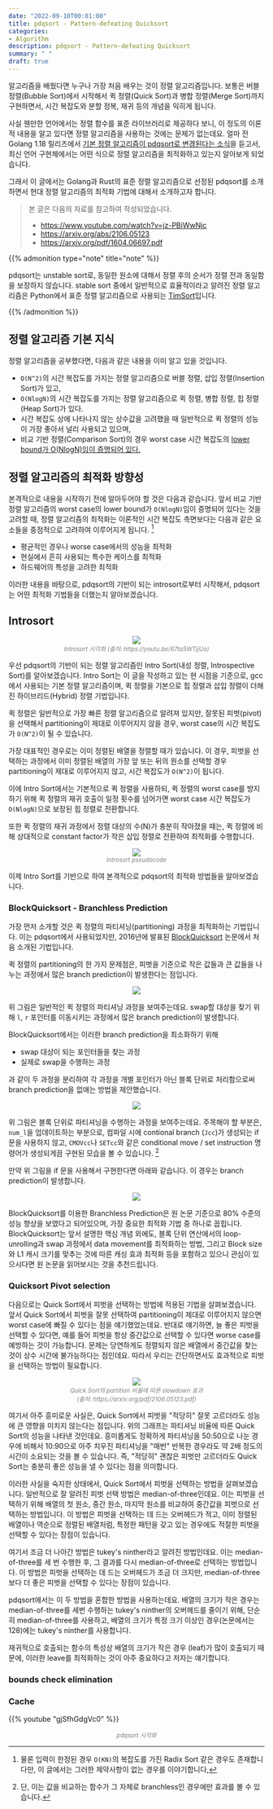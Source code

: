 ```yaml
---
date: "2022-09-10T00:01:00"
title: pdqsort - Pattern-defeating Quicksort
categories:
- Algorithm
description: pdqsort - Pattern-defeating Quicksort
summary: " "
draft: true
---
```


알고리즘을 배웠다면 누구나 가장 처음 배우는 것이 정렬 알고리즘입니다.
보통은 버블 정렬(Bubble Sort)에서 시작해서 퀵 정렬(Quick Sort)과 병합 정렬(Merge Sort)까지 구현하면서,
시간 복잡도와 분할 정복, 재귀 등의 개념을 익히게 됩니다.

사실 웬만한 언어에서는 정렬 함수를 표준 라이브러리로 제공하다 보니,
이 정도의 이론적 내용을 알고 있다면 정렬 알고리즘을 사용하는 것에는 문제가 없는데요.
얼마 전 Golang 1.18 릴리즈에서 [기본 정렬 알고리즘이
pdqsort로 변경된다는 소식](https://github.com/golang/go/issues/50154)을 듣고서,
최신 언어 구현체에서는 어떤 식으로 정렬 알고리즘을 최적화하고 있는지 알아보게 되었습니다.

그래서 이 글에서는 Golang과 Rust의 표준 정렬 알고리즘으로 선정된 pdqsort를 소개하면서
현대 정렬 알고리즘의 최적화 기법에 대해서 소개하고자 합니다.

> 본 글은 다음의 자료를 참고하여 작성되었습니다.
> - https://www.youtube.com/watch?v=jz-PBiWwNjc
> - https://arxiv.org/abs/2106.05123
> - https://arxiv.org/pdf/1604.06697.pdf

{{% admonition type="note" title="note" %}}

pdqsort는 unstable sort로, 동일한 원소에 대해서 정렬 후의 순서가 정렬 전과 동일함을 보장하지 않습니다.
stable sort 중에서 일반적으로 효율적이라고 알려진 정렬 알고리즘은 Python에서 표준 정렬 알고리즘으로 사용되는
[TimSort](https://en.wikipedia.org/wiki/Timsort)입니다.

{{% /admonition %}}

## 정렬 알고리즘 기본 지식

정렬 알고리즘을 공부했다면, 다음과 같은 내용을 이미 알고 있을 것입니다.

- `O(N^2)`의 시간 복잡도를 가지는 정렬 알고리즘으로 버블 정렬, 삽입 정렬(Insertion Sort)가 있고,
- `O(NlogN)`의 시간 복잡도를 가지는 정렬 알고리즘으로 퀵 정렬, 병합 정렬, 힙 정렬(Heap Sort)가 있다.
- 시간 복잡도 상에 나타나지 않는 상수값을 고려했을 때 일반적으로 퀵 정렬의 성능이 가장 좋아서 널리 사용되고 있으며,
- 비교 기반 정렬(Comparison Sort)의 경우 worst case 시간 복잡도의 [lower bound가 O(NlogN)임이 증명되어 있다.](https://tildesites.bowdoin.edu/~ltoma/teaching/cs231/fall04/Lectures/sortLB.pdf)

## 정렬 알고리즘의 최적화 방향성

본격적으로 내용을 시작하기 전에 알아두어야 할 것은 다음과 같습니다.
앞서 비교 기반 정렬 알고리즘의 worst case의 lower bound가 `O(NlogN)`임이 증명되어 있다는 것을
고려할 때, 정렬 알고리즘의 최적화는 이론적인 시간 복잡도 측면보다는
다음과 같은 요소들을 중점적으로 고려하여 이루어지게 됩니다. [^radixsort]

- 평균적인 경우나 worse case에서의 성능을 최적화
- 현실에서 흔히 사용되는 특수한 케이스를 최적화
- 하드웨어의 특성을 고려한 최적화

이러한 내용을 바탕으로, pdqsort의 기반이 되는 introsort로부터 시작해서,
pdqsort는 어떤 최적화 기법들을 더했는지 알아보겠습니다.

[^radixsort]: 물론 입력이 한정된 경우 `O(KN)`의 복잡도를 가진 Radix Sort 같은 경우도 존재합니다만,
이 글에서는 그러한 제약사항이 없는 경우를 이야기합니다,

## Introsort

<div style="text-align: center;">
<image src="/assets/post_images/pdqsort/introsort.webp" />
<div>
    <span style="color:grey"><small><i>Introsort 시각화 (출처: https://youtu.be/67ta5WTjjUo)</i></small></span>
</div>
</div>

우선 pdqsort의 기반이 되는 정렬 알고리즘인 Intro Sort(내성 정렬, Introspective Sort)를 알아보겠습니다.
Intro Sort는 이 글을 작성하고 있는 현 시점을 기준으로,
gcc에서 사용되는 기본 정렬 알고리즘이며,
퀵 정렬을 기본으로 힙 정렬과 삽입 정렬이 더해진 하이브리드(Hybrid) 정렬 기법입니다.

퀵 정렬은 일반적으로 가장 빠른 정렬 알고리즘으로 알려져 있지만,
잘못된 피벗(pivot)을 선택해서 partitioning이 제대로 이루어지지 않을 경우,
worst case의 시간 복잡도가 `O(N^2)`이 될 수 있습니다.

가장 대표적인 경우로는 이미 정렬된 배열을 정렬할 때가 있습니다.
이 경우, 피벗을 선택하는 과정에서 이미 정렬된 배열의 가장 앞 또는 뒤의 원소를 선택할 경우
partitioning이 제대로 이루어지지 않고, 시간 복잡도가 `O(N^2)`이 됩니다.

이에 Intro Sort에서는 기본적으로 퀵 정렬을 사용하되,
퀵 정렬의 worst case를 방지하기 위해 퀵 정렬의 재귀 호출이 일정 횟수를 넘어가면
worst case 시간 복잡도가 `O(NlogN)`으로 보장된 힙 정렬로 전환합니다.

또한 퀵 정렬의 재귀 과정에서 정렬 대상의 수(N)가 충분히 작아졌을 때는,
퀵 정렬에 비해 상대적으로 constant factor가 작은 삽입 정렬로 전환하여 최적화를 수행합니다.

<div style="text-align: center;">
<image src="/assets/post_images/pdqsort/introsort-code.png" />
<div>
    <span style="color:grey"><small><i>Introsort pseudocode</i></small></span>
</div>
</div>

<!-- https://carbon.now.sh/?bg=rgba%28255%2C255%2C255%2C1%29&t=seti&wt=none&l=text%2Fx-c%2B%2Bsrc&width=680&ds=false&dsyoff=20px&dsblur=68px&wc=false&wa=true&pv=19px&ph=18px&ln=false&fl=1&fm=JetBrains+Mono&fs=14px&lh=133%25&si=false&es=2x&wm=false&code=void%2520introsort%28A%255B%255D%29%2520%257B%250A%2520%2520maxdepth%2520%253D%25202%2520*%2520log2%28length%28A%29%29%253B%250A%2520%2520introsort_inner%28A%252C%2520maxdepth%29%253B%250A%257D%250A%250Avoid%2520introsort_inner%28A%255B%255D%252C%2520depth%29%2520%257B%250A%2520%2520if%2520%28length%28A%29%2520%253C%252016%29%2520insertion_sort%28A%29%253B%250A%2520%2520else%2520if%2520%28depth%2520%253D%253D%25200%29%2520heapsort%28A%29%253B%250A%2520%2520else%2520%257B%250A%2520%2520%2520%2520p%2520%253D%2520partition%28A%29%253B%250A%2520%2520%2520%2520introsort_inner%28A%255B1%253Ap-1%255D%252C%2520depth-1%29%253B%250A%2520%2520%2520%2520introsort_inner%28A%255Bp%252B1%253Alength%28A%29%255D%252C%2520depth-1%29%253B%250A%2520%2520%257D%250A%257D -->

이제 Intro Sort를 기반으로 하여 본격적으로 pdqsort의 최적화 방법들을 알아보겠습니다.

### BlockQuicksort - Branchless Prediction

가장 먼저 소개할 것은 퀵 정렬의 파티셔닝(partitioning) 과정을 최적화하는 기법입니다.
이는 pdqsort에서 사용되었지만, 2016년에 발표된
[BlockQuicksort](https://arxiv.org/pdf/2106.05123.pdf) 논문에서 처음 소개된 기법입니다.

퀵 정렬의 partitioning의 한 가지 문제점은,
피벗을 기준으로 작은 값들과 큰 값들을 나누는 과정에서
많은 branch prediction이 발생한다는 점입니다.

<div style="text-align: center;">
<image src="/assets/post_images/pdqsort/partition-normal.png" />
<!-- https://carbon.now.sh/?bg=rgba%28255%2C255%2C255%2C1%29&t=seti&wt=none&l=text%2Fx-c%2B%2Bsrc&width=680&ds=false&dsyoff=20px&dsblur=68px&wc=false&wa=true&pv=6px&ph=7px&ln=false&fl=1&fm=JetBrains+Mono&fs=14px&lh=133%25&si=false&es=2x&wm=false&code=void%2520partition%28A%255B%255D%252C%2520pivot%252C%2520l%252C%2520r%29%2520%257B%2520%2520%250A%2520%2520while%28l%2520%253C%2520r%29%2520%257B%250A%2520%2520%2520%2520while%2520%28A%255Bl%255D%2520%253C%2520pivot%29%2520l%252B%252B%253B%250A%2520%2520%2520%2520while%2520%28A%255Br%255D%2520%253E%2520pivot%29%2520r--%253B%250A%2520%2520%2520%2520if%2520%28l%2520%253C%2520r%29%2520%257B%250A%2520%2520%2520%2520%2520%2520swap%28A%255Bl%255D%252C%2520A%255Br%255D%29%253B%250A%2520%2520%2520%2520%2520%2520l%252B%252B%253B%2520r--%253B%250A%2520%2520%2520%2520%257D%250A%2520%2520%257D%250A%257D -->
</div>

위 그림은 일반적인 퀵 정렬의 파티셔닝 과정을 보여주는데요.
swap할 대상을 찾기 위해 `l`, `r` 포인터를 이동시키는 과정에서
많은 branch prediction이 발생합니다.

BlockQuicksort에서는 이러한 branch prediction을 최소화하기 위해

- swap 대상이 되는 포인터들을 찾는 과정
- 실제로 swap을 수행하는 과정

과 같이 두 과정을 분리하여 각 과정을 개별 포인터가 아닌 블록 단위로 처리함으로써
branch prediction을 없애는 방법을 제안했습니다.


<div style="text-align: center;">
<image src="/assets/post_images/pdqsort/partition-block.png" />
<!-- https://carbon.now.sh/?bg=rgba%28255%2C255%2C255%2C1%29&t=seti&wt=none&l=text%2Fx-c%2B%2Bsrc&width=680&ds=false&dsyoff=20px&dsblur=68px&wc=false&wa=true&pv=6px&ph=7px&ln=false&fl=1&fm=JetBrains+Mono&fs=14px&lh=133%25&si=false&es=2x&wm=false&code=num_l%2520%253D%25200%253B%250Afor%2520%28i%2520%253D%25200%253B%2520i%2520%253C%2520block_size%253B%2520i%252B%252B%29%2520%257B%250A%2520%2520offsets_l%255Bnum_l%255D%2520%253D%2520i%253B%250A%2520%2520num_l%2520%252B%253D%2520*%28l%2520%252B%2520i%29%2520%253E%253D%2520pivot%253B%250A%257D%250A%250A%252F%252F%2520do%2520same%2520for%2520offsets_r%250A%250Afor%2520%28int%2520i%2520%253D%25200%253B%2520i%2520%253C%2520min%28num_l%252C%2520num_r%29%253B%2520i%252B%252B%29%2520%257B%250A%2520%2520swap%28l%2520%252B%2520offsets_l%255Bi%255D%252C%2520r%2520-%2520offsets_r%255Bi%255D%29%253B%250A%257D -->
</div>

위 그림은 블록 단위로 파티셔닝을 수행하는 과정을 보여주는데요.
주목해야 할 부분은, `num_l`을 업데이트하는 부분으로,
컴파일 시에 contional branch (`Jcc`)가 생성되는 if 문을 사용하지 않고,
`CMOVcc`나 `SETcc`와 같은 conditional move / set instruction 명령어가 생성되게끔 구현된 모습을 볼 수 있습니다. [^comparision]

[^comparision]: 단, 이는 값을 비교하는 함수가 그 자체로 branchless인 경우에만 효과를 볼 수 있습니다.

만약 위 그림을 if 문을 사용해서 구현한다면 아래와 같습니다.
이 경우는 branch prediction이 발생합니다.

<div style="text-align: center;">
<image src="/assets/post_images/pdqsort/partition-block-if.png" />
<!-- https://carbon.now.sh/?bg=rgba%28255%2C255%2C255%2C1%29&t=seti&wt=none&l=text%2Fx-c%2B%2Bsrc&width=680&ds=false&dsyoff=20px&dsblur=68px&wc=false&wa=true&pv=6px&ph=7px&ln=false&fl=1&fm=JetBrains+Mono&fs=14px&lh=133%25&si=false&es=2x&wm=false&code=num_l%2520%253D%25200%253B%250Afor%2520%28i%2520%253D%25200%253B%2520i%2520%253C%2520block_size%253B%2520i%252B%252B%29%2520%257B%250A%2520%2520if%2520%28*%28l%2520%252B%2520i%29%2520%253E%253D%2520pivot%29%2520%257B%250A%2520%2520%2520%2520offsets_l%255Bnum_l%255D%2520%253D%2520i%253B%250A%2520%2520%2520%2520num_1%252B%252B%253B%250A%2520%2520%257D%250A%257D -->
</div>

BlockQuicksort를 이용한 Branchless Prediction은 원 논문 기준으로 80% 수준의 성능 향상을 보였다고 되어있으며,
가장 중요한 최적화 기법 중 하나로 꼽힙니다. BlockQuicksort는 앞서 설명한 핵심 개념 외에도,
블록 단위 연산에서의 loop-unrolling과 swap 과정에서 data movement를 최적화하는 방법,
그리고 Block size와 L1 캐시 크기를 맞추는 것에 따른 캐싱 효과 최적화 등을 포함하고 있으니
관심이 있으시다면 원 논문을 읽어보시는 것을 추천드립니다.

### Quicksort Pivot selection

다음으로는 Quick Sort에서 피벗을 선택하는 방법에 적용된 기법을 살펴보겠습니다.
앞서 Quick Sort에서 피벗을 잘못 선택하여 partitioning이 제대로 이루어지지 않으면
worst case에 빠질 수 있다는 점을 얘기했었는데요.
반대로 얘기하면, 늘 좋은 피벗을 선택할 수 있다면, 예를 들어 피벗을 항상 중간값으로 선택할 수 있다면
worse case를 예방하는 것이 가능합니다.
문제는 당연하게도 정렬되지 않은 배열에서 중간값을 찾는 것이 상수 시간에 불가능하다는 점인데요.
따라서 우리는 간단하면서도 효과적으로 피벗을 선택하는 방법이 필요합니다.

<div style="text-align: center;">
<image src="/assets/post_images/pdqsort/quicksort-factor.png" />
<div>
    <span style="color:grey"><small><i>Quick Sort의 partition 비율에 따른 slowdown 효과</i></small></span>
    <br/>
    <span style="color:grey"><small><i>(출처: https://arxiv.org/pdf/2106.05123.pdf)</i></small></span>
</div>
</div>

여기서 아주 흥미로운 사실은, Quick Sort에서 피벗을 "적당히" 잘못 고르더라도
성능에 큰 영향을 미치지 않는다는 점입니다.
위의 그래프는 파티셔닝 비율에 따른 Quick Sort의 성능을 나타낸 것인데요.
흥미롭게도 정확하게 파티셔닝을 50:50으로 나눈 경우에 비해서 10:90으로
아주 치우진 파티셔닝을 "매번" 반복한 경우라도
약 2배 정도의 시간이 소요되는 것을 볼 수 있습니다.
즉, "적당히" 괜찮은 피벗만 고르더라도 Quick Sort는 충분히 좋은 성능을 낼 수 있다는 점을 의미합니다.

이러한 사실을 숙지한 상태에서, Quick Sort에서 피벗을 선택하는 방법을 살펴보겠습니다.
일반적으로 잘 알려진 피벗 선택 방법은
median-of-three인데요. 이는 피벗을 선택하기 위해 배열의 첫 원소, 중간 원소, 마지막 원소를
비교하여 중간값을 피벗으로 선택하는 방법입니다.
이 방법은 피벗을 선택하는 데 드는 오버헤드가 적고,
이미 정렬된 배열이나 역순으로 정렬된 배열처럼, 특정한 패턴을 갖고 있는 경우에도
적절한 피벗을 선택할 수 있다는 장점이 있습니다.

여기서 조금 더 나아간 방법은 tukey's ninther라고 알려진 방법인데요.
이는 median-of-three를 세 번 수행한 후, 그 결과를 다시 median-of-three로 선택하는 방법입니다.
이 방법은 피벗을 선택하는 데 드는 오버헤드가 조금 더 크지만,
median-of-three보다 더 좋은 피벗을 선택할 수 있다는 장점이 있습니다.

pdqsort에서는 이 두 방법을 혼합한 방법을 사용하는데요.
배열의 크기가 작은 경우는 median-of-three를 세번 수행하는 tukey's ninther의 오버헤드를 줄이기 위해,
단순히 median-of-three를 사용하고,
배열의 크기가 특정 크기 이상인 경우(논문에서는 128)에는 tukey's ninther를 사용합니다.

재귀적으로 호출되는 함수의 특성상 배열의 크기가 작은 경우 (leaf)가 많이 호출되기 때문에,
이러한 leave를 최적화하는 것이 아주 중요하다고 저자는 얘기합니다.

### bounds check elimination

### Cache


{{% youtube "gjSfhGdgVc0" %}}

<div style="text-align: center;">
<div>
    <span style="color:grey"><small><i>pdqsort 시각화</i></small></span>
</div>
</div>